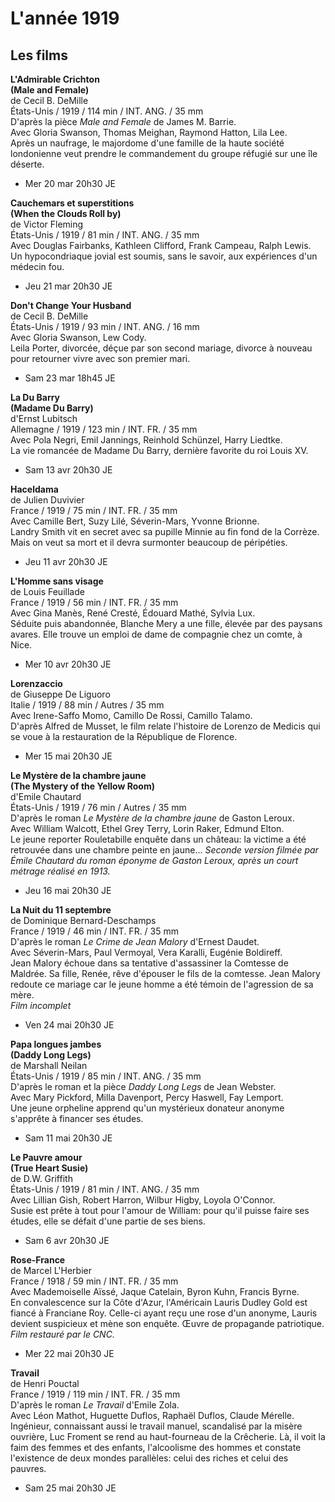 # L'année 1919

## Les films

**L'Admirable Crichton**  
**(Male and Female)**  
de Cecil B. DeMille  
États-Unis / 1919 / 114 min / INT. ANG. / 35 mm  
D'après la pièce _Male and Female_ de James M. Barrie.  
Avec Gloria Swanson, Thomas Meighan, Raymond Hatton, Lila Lee.  
Après un naufrage, le majordome d'une famille de la haute société londonienne veut prendre le commandement du groupe réfugié sur une île déserte.

- Mer 20 mar 20h30 JE

**Cauchemars et superstitions**  
**(When the Clouds Roll by)**  
de Victor Fleming  
États-Unis / 1919 / 81 min / INT. ANG. / 35 mm  
Avec Douglas Fairbanks, Kathleen Clifford, Frank Campeau, Ralph Lewis.  
Un hypocondriaque jovial est soumis, sans le savoir, aux expériences d'un médecin fou.

- Jeu 21 mar 20h30 JE

**Don't Change Your Husband**  
de Cecil B. DeMille  
États-Unis / 1919 / 93 min / INT. ANG. / 16 mm  
Avec Gloria Swanson, Lew Cody.  
Leila Porter, divorcée, déçue par son second mariage, divorce à nouveau pour retourner vivre avec son premier mari.

- Sam 23 mar 18h45 JE

**La Du Barry**  
**(Madame Du Barry)**  
d'Ernst Lubitsch  
Allemagne / 1919 / 123 min / INT. FR. / 35 mm  
Avec Pola Negri, Emil Jannings, Reinhold Schünzel, Harry Liedtke.  
La vie romancée de Madame Du Barry, dernière favorite du roi Louis XV.

- Sam 13 avr 20h30 JE

**Haceldama**  
de Julien Duvivier  
France / 1919 / 75 min / INT. FR. / 35 mm  
Avec Camille Bert, Suzy Lilé, Séverin-Mars, Yvonne Brionne.  
Landry Smith vit en secret avec sa pupille Minnie au fin fond de la Corrèze. Mais on veut sa mort et il devra surmonter beaucoup de péripéties.

- Jeu 11 avr 20h30 JE

**L'Homme sans visage**  
de Louis Feuillade  
France / 1919 / 56 min / INT. FR. / 35 mm  
Avec Gina Manès, René Cresté, Édouard Mathé, Sylvia Lux.  
Séduite puis abandonnée, Blanche Mery a une fille, élevée par des paysans avares. Elle trouve un emploi de dame de compagnie chez un comte, à Nice.

- Mer 10 avr 20h30 JE

**Lorenzaccio**  
de Giuseppe De Liguoro  
Italie / 1919 / 88 min / Autres / 35 mm  
Avec Irene-Saffo Momo, Camillo De Rossi, Camillo Talamo.  
D'après Alfred de Musset, le film relate l'histoire de Lorenzo de Medicis qui se voue à la restauration de la République de Florence.

- Mer 15 mai 20h30 JE

**Le Mystère de la chambre jaune**  
**(The Mystery of the Yellow Room)**  
d'Emile Chautard  
États-Unis / 1919 / 76 min / Autres / 35 mm  
D'après le roman _Le Mystère de la chambre jaune_ de Gaston Leroux.  
Avec William Walcott, Ethel Grey Terry, Lorin Raker, Edmund Elton.  
Le jeune reporter Rouletabille enquête dans un château: la victime a été retrouvée dans une chambre peinte en jaune... _Seconde version filmée par Émile Chautard du roman éponyme de Gaston Leroux, après un court métrage réalisé en 1913._

- Jeu 16 mai 20h30 JE

**La Nuit du 11 septembre**  
de Dominique Bernard-Deschamps  
France / 1919 / 46 min / INT. FR. / 35 mm  
D'après le roman _Le Crime de Jean Malory_ d'Ernest Daudet.  
Avec Séverin-Mars, Paul Vermoyal, Vera Karalli, Eugénie Boldireff.  
Jean Malory échoue dans sa tentative d'assassiner la Comtesse de Maldrée. Sa fille, Renée, rêve d'épouser le fils de la comtesse. Jean Malory redoute ce mariage car le jeune homme a été témoin de l'agression de sa mère.  
_Film incomplet_

- Ven 24 mai 20h30 JE

**Papa longues jambes**  
**(Daddy Long Legs)**  
de Marshall Neilan  
États-Unis / 1919 / 85 min / INT. ANG. / 35 mm  
D'après le roman et la pièce _Daddy Long Legs_ de Jean Webster.  
Avec Mary Pickford, Milla Davenport, Percy Haswell, Fay Lemport.  
Une jeune orpheline apprend qu'un mystérieux donateur anonyme s'apprête à financer ses études.

- Sam 11 mai 20h30 JE

**Le Pauvre amour**  
**(True Heart Susie)**  
de D.W. Griffith  
États-Unis / 1919 / 81 min / INT. ANG. / 35 mm  
Avec Lillian Gish, Robert Harron, Wilbur Higby, Loyola O'Connor.  
Susie est prête à tout pour l'amour de William: pour qu'il puisse faire ses études, elle se défait d'une partie de ses biens.

- Sam 6 avr 20h30 JE

**Rose-France**  
de Marcel L'Herbier  
France / 1918 / 59 min / INT. FR. / 35 mm  
Avec Mademoiselle Aïssé, Jaque Catelain, Byron Kuhn, Francis Byrne.  
En convalescence sur la Côte d'Azur, l'Américain Lauris Dudley Gold est fiancé à Franciane Roy. Celle-ci ayant reçu une rose d'un anonyme, Lauris devient suspicieux et mène son enquête. Œuvre de propagande patriotique. _Film restauré par le CNC._

- Mer 22 mai 20h30 JE

**Travail**  
de Henri Pouctal  
France / 1919 / 119 min / INT. FR. / 35 mm  
D'après le roman _Le Travail_ d'Emile Zola.  
Avec Léon Mathot, Huguette Duflos, Raphaël Duflos, Claude Mérelle.  
Ingénieur, connaissant aussi le travail manuel, scandalisé par la misère ouvrière, Luc Froment se rend au haut-fourneau de la Crêcherie. Là, il voit la faim des femmes et des enfants, l'alcoolisme des hommes et constate l'existence de deux mondes parallèles: celui des riches et celui des pauvres.

- Sam 25 mai 20h30 JE
